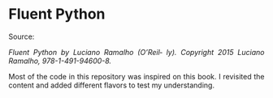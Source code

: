 # Fluent Python

Source:

<p style="text-align: justify">
<i>
Fluent Python by Luciano Ramalho (O’Reil‐ ly). Copyright 2015 Luciano Ramalho, 978-1-491-94600-8.
</i>
</p>

<p style="text-align: justify">
Most of the code in this repository was inspired on this book. I revisited the content and added different flavors to test my understanding. 
</p>